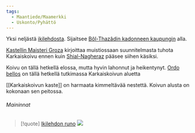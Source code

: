 ```yaml
---
tags:
  - Maantiede/Maamerkki
  - Uskonto/Pyhättö
---
```

Yksi  neljästä [ikilehdosta](Ikilehdot.md). Sijaitsee [Bôl-Thazâdin kadonneen kaupungin](Bôl-Thazâdin%20kadonnut%20kaupunki.md) alla.

[Kastellin Maisteri Groza](Kastellin%20Maisteri%20Groza.md) kirjoittaa muistiossaan suunnitelmasta tuhota Karkaiskoivu ennen kuin [Shial-Nagheraz](Shial-Nagheraz.md) pääsee siihen käsiksi.

Koivu on tällä hetkellä elossa, mutta hyvin lahonnut ja heikentynyt. [Ordo bellos](Ordo%20bellos.md) on tällä hetkellä tutkimassa Karkaiskoivun aluetta

[[Karkaiskoivun kaste]] on harmaata kimmeltävää nestettä. Koivun alusta on kokonaan sen peitossa.

###### Maininnat

>[!quote] [Ikilehdon runo](Ikilehdon%20runo.md)
![](Ikilehdon%20runo.md#^888e61)

